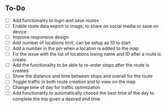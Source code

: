 ## To-Do

- [ ] Add functionality to login and save routes
- [ ] Enable route data export to image, to share on social media or save on device
- [ ] Improve responsive design
- [ ] Add number of locations limit, can be setup as 10 to start
- [ ] Add a number in the pin when a location is added to the map
- [ ] Fix the issue with the list of locations losing name and ID after a route is create
- [ ] Add the functionality to be able to re-order stops after the route is created
- [ ] Show the distance and time between stops and overall for the route
- [ ] Toggle traffic in both route creation and to view on the map
- [ ] Change time of day for traffic optimization
- [ ] Add functionality to automatically choose the best time of the day to complete the trip given a desired end time

